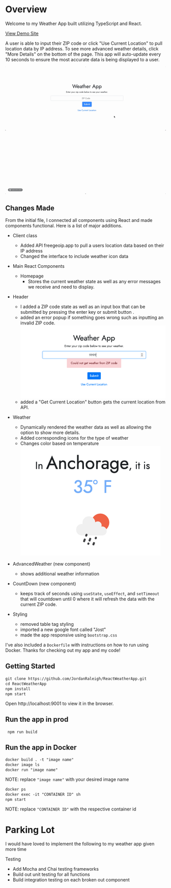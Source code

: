 # Overview

Welcome to my Weather App built utilizing TypeScript and React.

[View Demo Site](https://jordan-weather-app.netlify.app/)

A user is able to input their ZIP code or click "Use Current Location" to pull location data by IP address. To see more advanced weather details, click "More Details" on the bottom of the page. This app will auto-update every 10 seconds to ensure the most accurate data is being displayed to a user.

![screenshot](./WeatherApp.gif)

## Changes Made

From the initial file, I connected all components using React and made components functional. Here is a list of major additions.

- Client class
  - Added API freegeoip.app to pull a users location data based on their IP address
  - Changed the interface to include weather icon data
- Main React Components
  - Homepage
    - Stores the current weather state as well as any error messages we receive and need to display.
- Header
  - I added a ZIP code state as well as an input box that can be submitted by pressing the enter key or submit button .
  - added an error popup if something goes wrong such as inputting an invalid ZIP code.
    ![screenshot](./Weather-app-errorHandling.png)
  - added a "Get Current Location" button gets the current location from API.
- Weather
  - Dynamically rendered the weather data as well as allowing the option to show more details.
  - Added corresponding icons for the type of weather
  - Changes color based on temperature
    ![screenshot](./weather-app-icon.png)
- AdvancedWeather (new component)
  - shows additional weather information
- CountDown (new component)

  - keeps track of seconds using `useState`, `useEffect`, and `setTimeout` that will countdown until 0 where it will refresh the data with the current ZIP code.

- Styling
  - removed table tag styling
  - imported a new google font called "Jost"
  - made the app responsive using `bootstrap.css`

I've also included a `Dockerfile` with instructions on how to run using Docker. Thanks for checking out my app and my code!

## Getting Started


```terminal
git clone https://github.com/JordanRaleigh/ReactWeatherApp.git
cd ReactWeatherApp
npm install
npm start
```

Open http://localhost:9001 to view it in the browser.

## Run the app in prod

```
 npm run build
```

## Run the app in Docker


```
docker build . -t "image name"
docker image ls
docker run "image name"
```

NOTE: replace `"image name"` with your desired image name

```
docker ps
docker exec -it "CONTAINER ID" sh
npm start
```

NOTE: replace `"CONTAINER ID"` with the respective container id


# Parking Lot

I would have loved to implement the following to my weather app given more time

Testing

- Add Mocha and Chai testing frameworks
- Build out unit testing for all functions
- Build integration testing on each broken out component
